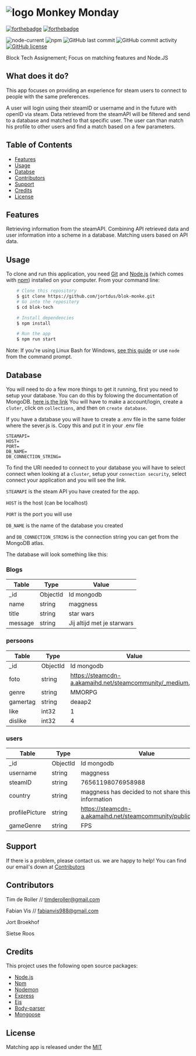 # ![logo](https://user-images.githubusercontent.com/30145681/112718115-386f1a80-8ef1-11eb-9a50-d0c9ffd422ab.png) Monkey Monday

[![forthebadge](https://forthebadge.com/images/badges/built-with-love.svg)](https://blok-monke.herokuapp.com/)
[![forthebadge](https://forthebadge.com/images/badges/check-it-out.svg)](https://blok-monke.herokuapp.com/)

![node-current](https://img.shields.io/node/v/npm)
![npm](https://img.shields.io/npm/v/npm)
![GitHub last commit](https://img.shields.io/github/last-commit/jortdus/blok-monke)
![GitHub commit activity](https://img.shields.io/github/commit-activity/m/jortdus/blok-monke)
[![GitHub license](https://img.shields.io/github/license/jortdus/blok-monke)](https://github.com/jortdus/blok-monke/blob/main/LICENSE)

Block Tech Assignement; Focus on matching features and Node.JS

## What does it do?
This app focuses on providing an experience for steam users to connect to people with the same preferences. 

A user will login using their steamID or username and in the future with openID via steam. Data retrieved from the steamAPI will be filtered and send to a database and matched to that specific user. The user can than match his profile to other users and find a match based on a few parameters. 

## Table of Contents
* [Features](#features)
* [Usage](#usage)
* [Databse](#Database)
* [Contributors](#Contributors)
* [Support](#support)
* [Credits](#credits)
* [License](#license)

## Features
Retrieving information from the steamAPI.
Combining API retrieved data and user information into a scheme in a database.
Matching users based on API data.

## Usage
To clone and run this application, you need [Git](https://git-scm.com/) and [Node.js](https://nodejs.org/en/) (which comes with [npm](https://www.npmjs.com/)) installed on your computer. From your command line:

```bash
    # Clone this repository
    $ git clone https://github.com/jortdus/blok-monke.git
    # Go into the repository
    $ cd blok-tech

    # Install dependencies
    $ npm install

    # Run the app
    $ npm run start
```

Note: If you're using Linux Bash for Windows, [see this guide](https://www.howtogeek.com/261575/how-to-run-graphical-linux-desktop-applications-from-windows-10s-bash-shell/) or use `node` from the command prompt.

## Database
You will need to do a few more things to get it running, first you need to setup your database. You can do this by folowing the documentation of MongoDB. [here is the link](https://docs.mongodb.com/guides/server/drivers/) You will have to make a account/login, create a `cluter`, click on `collections`, and then on `create database`.

If you have a database you will have to create a .env file in the same folder where the sever.js is. 
Copy this and put it in your .env file
```
STEAMAPI=
HOST=
PORT=
DB_NAME= 
DB_CONNECTION_STRING=
```

To find the URI needed to connect to your database you will have to select connect when looking at a `cluster`, setup your `connection security`, select connect your application and you will see the link.

`STEAMAPI` is the steam API you have created for the app.

`HOST` is the host (can be localhost)

`PORT` is the port you will use

`DB_NAME` is the name of the database you created

and `DB_CONNECTION_STRING` is the connection string you can get from the MongoDB atlas.

The database will look something like this:
### Blogs
| Table | Type | Value |
| --- | --- | --- |
| _id | ObjectId | Id mongodb |
| name | string | maggness |
| title | string | star wars |
| message | string | Jij altijd met je starwars |

### persoons
| Table | Type | Value |
| --- | --- | --- |
| _id | ObjectId | Id mongodb |
| foto | string | https://steamcdn-a.akamaihd.net/steamcommunity/_medium.jpg |
| genre | string | MMORPG |
| gamertag | string | deaap2 |
| like | int32 | 1 |
| dislike | int32 | 4 |

### users
| Table | Type | Value |
| --- | --- | --- |
| _id | ObjectId | Id mongodb |
| username | string | maggness |
| steamID | string | 76561198076958988 |
| country | string | maggness has decided to not share this information |
| profilePicture | string | https://steamcdn-a.akamaihd.net/steamcommunity/public/images |
| gameGenre | string  | FPS |

## Support
If there is a problem, please contact us. we are happy to help! You can find our email's down at [Contributors](https://github.com/Jortdus/blok-monke/wiki/readme#Contributors)

## Contributors
Tim de Roller // [timderoller@gmail.com](timderoller@gmail.com)

Fabian Vis // [fabianvis988@gmail.com](fabianvis988@gmail.com)

Jort Broekhof 

Sietse Roos

## Credits
This project uses the following open source packages:

+ [Node.js](https://nodejs.org/en/)
+ [Npm](https://www.npmjs.com/)
+ [Nodemon](https://nodemon.io/)
+ [Express](http://expressjs.com/)
+ [Ejs](http://ejs.co/)
+ [Body-parser](https://www.npmjs.com/package/body-parser)
+ [Mongoose](https://mongoosejs.com/)

## License
Matching app is released under the [MIT](https://github.com/jortdus/blok-monke/blob/main/LICENSE)
